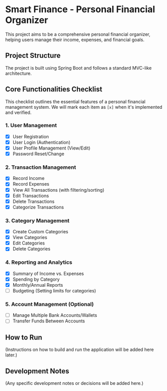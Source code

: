 # Smart Finance - Personal Financial Organizer

This project aims to be a comprehensive personal financial organizer, helping users manage their income, expenses, and financial goals.

## Project Structure

The project is built using Spring Boot and follows a standard MVC-like architecture.

## Core Functionalities Checklist

This checklist outlines the essential features of a personal financial management system. We will mark each item as `[x]` when it's implemented and verified.

### 1. User Management
- [x] User Registration
- [x] User Login (Authentication)
- [x] User Profile Management (View/Edit)
- [x] Password Reset/Change

### 2. Transaction Management
- [x] Record Income
- [x] Record Expenses
- [x] View All Transactions (with filtering/sorting)
- [x] Edit Transactions
- [x] Delete Transactions
- [x] Categorize Transactions

### 3. Category Management
- [x] Create Custom Categories
- [x] View Categories
- [x] Edit Categories
- [x] Delete Categories

### 4. Reporting and Analytics
- [x] Summary of Income vs. Expenses
- [x] Spending by Category
- [x] Monthly/Annual Reports
- [ ] Budgeting (Setting limits for categories)

### 5. Account Management (Optional)
- [ ] Manage Multiple Bank Accounts/Wallets
- [ ] Transfer Funds Between Accounts

## How to Run

(Instructions on how to build and run the application will be added here later.)

## Development Notes

(Any specific development notes or decisions will be added here.)
